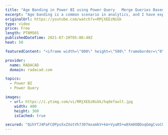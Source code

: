 ```yaml
---
title: "Age Banding in Power BI using Power Query   Merge Queries Based on Between"
excerpt: "Age banding is a common scenario in analytics, and I have explained how it is possible in many different ways. One of the methods I have explained was using DAX measures and the TREATAS function. Sometimes, however, the age banding can be static, and Power Query can be used for the calculation, which"
originalUrl: https://youtube.com/watch?v=RMjXEEzNiGk
type: video
price: Free
length: PT8M56S
publishedDateTime: 2021-07-20T05:06:40Z
heat: 50

featuredContent: "<iframe width=\"800\" height=\"500\" frameborder=\"0\" src=\"https://www.youtube.com/embed/RMjXEEzNiGk\" allow=\"accelerometer; autoplay; encrypted-media; gyroscope; picture-in-picture\" allowfullscreen></iframe>"

provider:
  name: RADACAD
  domain: radacad.com

topics:
  - Power BI
  - Power Query

images:
  - url: https://i.ytimg.com/vi/RMjXEEzNiGk/hqdefault.jpg
    width: 480
    height: 360
    isCached: true

secured: "QihYTJ4PaFC0PpsXxZXotVh7307mxamkV+km+VyaR5+w8Xm0OBDoqGmgCvoCQfrr3vR3rbw/VVHPgKtB/N1qNa7CHdQKSH4ncrnW4QfPA/y7jNMhH64J7lj7TiIRTMRvDvJOz3Bd5erQaL0jGkJu1X/kR/4tNHXP8pAuIRB+HznifTdelvPS4SFAi3sDon3SrlXiZzByOajw2xJLHMDsD/IlZy1KSqtb8RF5wLBgBg8d14L+HS4IY9HuNUsKnIfTrPpv+CqR2I40ZWKsUPI6BPjk57oPDrghiRrptKeNuqpXdMeh0AUVFHQMwdHFex/OZpLJk05vxeUauGBjlcMQuoe9XuYRAyfyug001oGv6fuZgoVgzEeC5EEqcyPju8bijV4FkQRk+kLaU5j2UCVlQM2uHgaeeYkaWZnQalT4m1g=;yjFmLjDqHvKhscs25qGOXQ=="
---
```


